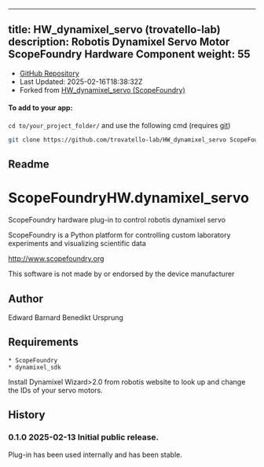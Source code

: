 
---
title: HW_dynamixel_servo (trovatello-lab)
description: Robotis Dynamixel Servo Motor ScopeFoundry Hardware Component
weight: 55
---
- [GitHub Repository](https://github.com/trovatello-lab/HW_dynamixel_servo)
- Last Updated: 2025-02-16T18:38:32Z
- Forked from [HW_dynamixel_servo (ScopeFoundry)](/docs/300_reference/hw-components/hw_dynamixel_servo-scopefoundry)

#### To add to your app:

`cd to/your_project_folder/` and use the following cmd (requires [git](/docs/100_development/20_git/))

```bash
git clone https://github.com/trovatello-lab/HW_dynamixel_servo ScopeFoundryHW/dynamixel_servo
```


## Readme
ScopeFoundryHW.dynamixel_servo
===========================

ScopeFoundry hardware plug-in to control robotis dynamixel servo

ScopeFoundry is a Python platform for controlling custom laboratory 
experiments and visualizing scientific data

<http://www.scopefoundry.org>

This software is not made by or endorsed by the device manufacturer


Author
----------

Edward Barnard
Benedikt Ursprung

Requirements
------------

	* ScopeFoundry
	* dynamixel_sdk

Install Dynamixel Wizard>2.0 from robotis website to look up and change the IDs of your servo motors. 

	
History
--------

### 0.1.0	2025-02-13	Initial public release.

Plug-in has been used internally and has been stable.

